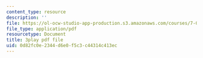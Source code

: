 ```yaml
---
content_type: resource
description: ''
file: https://ol-ocw-studio-app-production.s3.amazonaws.com/courses/7-013-introductory-biology-spring-2013/0d82fc0e2344d6e0f5c3c44314c413ec_BK1afo-GMag.pdf
file_type: application/pdf
resourcetype: Document
title: 3play pdf file
uid: 0d82fc0e-2344-d6e0-f5c3-c44314c413ec
---
```

